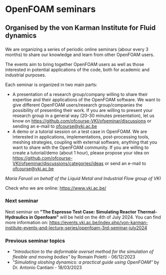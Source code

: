 # OpenFOAM seminars

###

## Organised by the von Karman Institute for Fluid dynamics

###

We are organizing a series of periodic online seminars (abour every 3 months) to share our knowledge and learn from other OpenFOAM users.

The events aim to bring together OpenFOAM users as well as those interested in potential applications of the code, both for academic and industrial purposes. 

Each seminar is organized in two main parts:
- A presentation of a research group/company willing to share their expertise and their applications of the OpenFOAM software. 
We want to give different OpenFOAM users/research group/companies the possibility of presenting their work.
If you are willing to present your research group in a general way (20-30 minutes presentation), let us know on https://github.com/ofcourse-VKI/ofseminar/discussions or sending an e-mail to ofcourse@vki.ac.be
- A demo or a tutorial session on a test case in OpenFOAM. 
We are interested in applications, implementations, post-processing tools, meshing strategies, coupling with external software, anything that you want to share with the OpenFOAM community. If you are willing to create a tutorial/demo (about 1 hour), please propose your idea on https://github.com/ofcourse-VKI/ofseminar/discussions/categories/ideas or send an e-mail to ofcourse@vki.ac.be

_Maria Faruoli on behalf of the Liquid Metal and Industrial Flow group of VKI_

Check who we are online: https://www.vki.ac.be/
### Next seminar
Next seminar on **"The Espresso Test Case: Simulating Reactor Thermal-Hydraulics in Openfoam"** will be held on the 4th of July 2024. You can find more information on:
https://events.vki.ac.be/index.php/von-karman-institute-events-and-lecture-series/openfoam-3rd-seminar-july2024

### Previous seminar topics
- _"Introduction to the deformable overset method for the simulation of flexible and moving bodies"_ by Romain Poletti - 06/12/2023
- _"Simulating sloshing dynamics: a practical guide using OpenFOAM"_ by Dr. Antonio Cantiani - 18/03/2023



